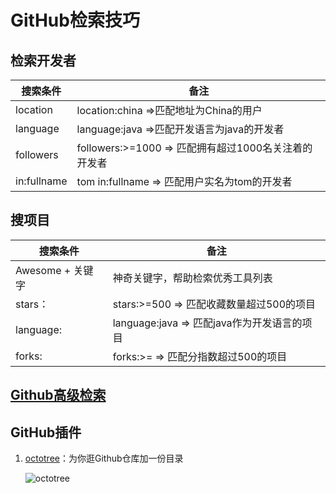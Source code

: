 # GitHub检索技巧

## 检索开发者

| 搜索条件    | 备注                                                  |
| ----------- | ----------------------------------------------------- |
| location    | location:china =>匹配地址为China的用户                |
| language    | language:java =>匹配开发语言为java的开发者            |
| followers   | followers:>=1000  => 匹配拥有超过1000名关注着的开发者 |
| in:fullname | tom in:fullname  => 匹配用户实名为tom的开发者         |

## 搜项目

| 搜索条件         | 备注                                        |
| ---------------- | ------------------------------------------- |
| Awesome + 关键字 | 神奇关键字，帮助检索优秀工具列表            |
| stars：          | stars:>=500  => 匹配收藏数量超过500的项目   |
| language:        | language:java => 匹配java作为开发语言的项目 |
| forks:           | forks:>= => 匹配分指数超过500的项目         |

## [Github高级检索](https://github.com/search/advanced)

## GitHub插件

1. [octotree](https://github.com/ovity/octotree)：为你逛Github仓库加一份目录

   ![octotree](https://github.com/Dang-h/Just_for_fun/blob/master/note/assets/octotree.png)

